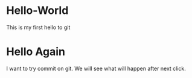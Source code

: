 # Hello-World
This is my first hello to git

# Hello Again
I want to try commit on git. 
We will see what will happen after next click.

